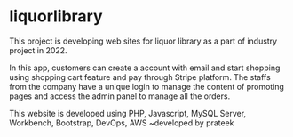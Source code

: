 # liquorlibrary
This project is developing web sites for liquor library as a part of industry project in 2022. 

In this app, customers can create a account with email and start shopping using shopping cart feature and pay through Stripe platform. The staffs from the company have a unique login to manage the content of promoting pages and access the admin panel to manage all the orders.

This website is developed using PHP, Javascript, MySQL Server, Workbench, Bootstrap, DevOps, AWS 
~developed by prateek
